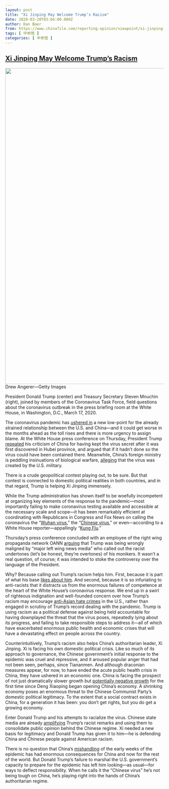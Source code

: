 ```yaml
---
layout: post
title: "Xi Jinping May Welcome Trump’s Racism"
date: 2020-03-20T03:04:00.000Z
author: Dan Baer
from: https://www.chinafile.com/reporting-opinion/viewpoint/xi-jinping-may-welcome-trumps-racism
tags: [ 中参馆 ]
categories: [ 中参馆 ]
---
```

<!--1584673440000-->
[Xi Jinping May Welcome Trump’s Racism](https://www.chinafile.com/reporting-opinion/viewpoint/xi-jinping-may-welcome-trumps-racism)
------

<div>
<div class="view view-featured-photo view-id-featured_photo view-display-id-panel_pane_1 visual-box view-dom-id-33d2fedc3463dc453c89f79a05dbdb2d">                  <div class="content view-content">        <div class="views-row views-row-1">        <div class="views-field views-field-field-common-featured-photo">        <div class="field-content"><a href="https://www.chinafile.com/sites/default/files/assets/images/article/featured/52031_sm.jpg" title="Xi Jinping May Welcome Trump’s Racism" class="colorbox" data-colorbox-gallery="gallery-node-52031-IAUITiP7suE" data-cbox-img-attrs="{"title": "", "alt": ""}"><img src="https://www.chinafile.com/sites/default/files/styles/large/public/assets/images/article/featured/52031_sm.jpg?itok=E46RUSxk" width="1500" height="1000" alt title referrerpolicy="no-referrer"></a></div>  </div>    <div>        <div class="photo-credit">Drew Angerer—Getty Images</div>  </div>    <div>        <div class="photo-caption"><p>President Donald Trump (center) and Treasury Secretary Steven Mnuchin (right), joined by members of the Coronavirus Task Force, field questions about the coronavirus outbreak in the press briefing room at the White House, in Washington, D.C., March 17, 2020.</p></div>  </div>  </div>    </div>            </div>            <div class="content">    <div class="field field-name-body field-type-text-with-summary field-label-hidden">      <p class="dropcap">The coronavirus pandemic has <a href="https://www.economist.com/china/2020/03/21/amid-the-pandemic-sino-american-relations-are-worsening" target="_blank" rel="nofollow">ushered in</a> a new low-point for the already strained relationship between the U.S. and China—and it could get worse in the months ahead as the toll rises and there is more urgency to assign blame. At the White House press conference on Thursday, President Trump <a href="https://www.c-span.org/video/?470503-1/president-trump-coronavirus-task-force-hold-briefing-white-house&start=2777" target="_blank" rel="nofollow">repeated</a> his criticism of China for having kept the virus secret after it was first discovered in Hubei province, and argued that if it hadn’t done so the virus could have been contained there. Meanwhile, China’s foreign ministry is peddling insinuations of biological warfare, <a href="https://www.nytimes.com/2020/03/13/world/asia/coronavirus-china-conspiracy-theory.html" target="_blank" rel="nofollow">alleging</a> that the virus was created by the U.S. military.</p><p>There is a crude geopolitical contest playing out, to be sure. But that contest is connected to domestic political realities in both countries, and in that regard, Trump is helping Xi Jinping immensely.</p><p>While the Trump administration has shown itself to be woefully incompetent at organizing key elements of the response to the pandemic—most importantly failing to make coronavirus testing available and accessible at the necessary scale and scope—it has been remarkably efficient at coordinating with Republicans in Congress and Fox News on calling the coronavirus the “<a href="https://www.nytimes.com/2020/03/10/us/politics/wuhan-virus.html" target="_blank" rel="nofollow">Wuhan virus</a>,” the “<a href="https://twitter.com/ChuckGrassley/status/1240245244169420800?s=20" target="_blank" rel="nofollow">Chinese virus</a>,” or even—according to a White House reporter—appallingly “<a href="https://twitter.com/weijia/status/1239923246801334283?s=20" target="_blank" rel="nofollow">Kung Flu</a>.”</p><p>Thursday’s press conference concluded with an employee of the right wing propaganda network OANN <a href="https://www.c-span.org/video/?470503-1/president-trump-coronavirus-task-force-hold-briefing-white-house&start=4240" target="_blank" rel="nofollow">arguing</a> that Trump was being wrongly maligned by “major left wing news media” who called out the racist undertones (let’s be honest, they’re overtones) of his monikers. It wasn’t a real question, of course; it was intended to stoke the controversy over the language of the President.</p><p>Why? Because calling out Trump’s racism helps him. First, because it is part of what his base <a href="https://www.axios.com/donald-trump-racist-tweets-2020-presidential-election-d531e17d-aa83-4544-9a50-54e8c939ed03.html" target="_blank" rel="nofollow">likes about him</a>. And second, because it is so infuriating to anti-racists that it distracts us from the enormous failures of competence at the heart of the White House’s coronavirus response. We end up in a swirl of righteous indignation and well-founded concern over how Trump’s racism may encourage <a href="https://www.newyorker.com/news/letter-from-the-uk/the-rise-of-coronavirus-hate-crimes" target="_blank" rel="nofollow">anti-Asian hate crimes</a> in the U.S., rather than engaged in scrutiny of Trump’s record dealing with the pandemic. Trump is using racism as a political defense against being held accountable for having downplayed the threat that the virus poses, repeatedly lying about its progress, and failing to take responsible steps to address it—all of which have exacerbated enormous public health and economic crises that will have a devastating effect on people across the country.</p><p>Counterintuitively, Trump’s racism also helps China’s authoritarian leader, Xi Jinping. Xi is facing his own domestic political crisis. Like so much of its approach to governance, the Chinese government’s initial response to the epidemic was cruel and repressive, and it aroused popular anger that had not been seen, perhaps, since Tiananmen. And although draconian measures appear, for now, to have ended the acute public health crisis in China, they have ushered in an economic one. China is facing the prospect of not just dramatically slower growth but <a href="https://data.worldbank.org/indicator/NY.GDP.MKTP.KD.ZG?locations=CN" target="_blank" rel="nofollow">potentially negative growth</a> for the first time since Deng Xiaoping began opening China’s economy. A shrinking economy poses an enormous threat to the Chinese Communist Party’s domestic political legitimacy. To the extent that a social contract exists in China, for a generation it has been: you don’t get rights, but you do get a growing economy.</p><p>Enter Donald Trump and his attempts to racialize the virus. Chinese state media are already <a href="https://www.chinadaily.com.cn/a/202003/18/WS5e71695fa31012821727fe4c.html" target="_blank" rel="nofollow">amplifying</a> Trump’s racist remarks and using them to consolidate public opinion behind the Chinese regime. Xi needed a new basis for legitimacy and Donald Trump has given it to him—he is defending China and Chinese people against American racism.</p><p>There is no question that China’s <a href="https://www.axios.com/timeline-the-early-days-of-chinas-coronavirus-outbreak-and-cover-up-ee65211a-afb6-4641-97b8-353718a5faab.html" target="_blank" rel="nofollow">mishandling</a> of the early weeks of the epidemic has had enormous consequences for China and now for the rest of the world. But Donald Trump’s failure to marshal the U.S. government’s capacity to prepare for the epidemic has left him looking—as usual—for ways to deflect responsibility. When he calls it the “Chinese virus” he’s not being tough on China, he’s playing right into the hands of China’s authoritarian regime.<span class="cube"></span></p>  </div>  </div>
</div>
